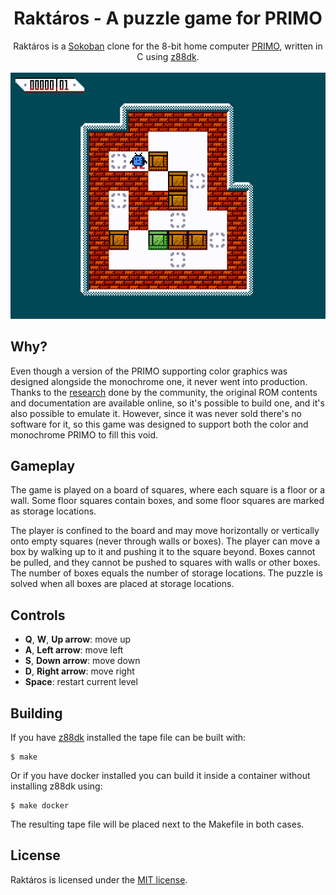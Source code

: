 <h1 align="center">
  <b>Raktáros - A puzzle game for PRIMO</b>
</h1>
<p align="center">
  Raktáros is a <a href="https://en.wikipedia.org/wiki/Sokoban">Sokoban</a> clone for the 8-bit home computer <a href="http://primo.homeserver.hu/html/inenglish.html">PRIMO</a>, written in C using <a href="https://z88dk.org/">z88dk</a>.
  <br><br>
  <img src="screenshot.png" width="512" alt="Screenshot">
</p>

## Why?

Even though a version of the PRIMO supporting color graphics was designed alongside the monochrome one, it never went into production. Thanks to the [research](http://primo.homeserver.hu/html/hardverctipus.html) done by the community, the original ROM contents and documentation are available online, so it's possible to build one, and it's also possible to emulate it. However, since it was never sold there's no software for it, so this game was designed to support both the color and monochrome PRIMO to fill this void.

## Gameplay

The game is played on a board of squares, where each square is a floor or a wall. Some floor squares contain boxes, and some floor squares are marked as storage locations.

The player is confined to the board and may move horizontally or vertically onto empty squares (never through walls or boxes). The player can move a box by walking up to it and pushing it to the square beyond. Boxes cannot be pulled, and they cannot be pushed to squares with walls or other boxes. The number of boxes equals the number of storage locations. The puzzle is solved when all boxes are placed at storage locations.

## Controls

- **Q**, **W**, **Up arrow**: move up
- **A**, **Left arrow**: move left
- **S**, **Down arrow**: move down
- **D**, **Right arrow**: move right
- **Space**: restart current level

## Building

If you have [z88dk](https://github.com/z88dk/z88dk/wiki/installation) installed the tape file can be built with:

```
$ make
```

Or if you have docker installed you can build it inside a container without installing z88dk using:

```
$ make docker
```

The resulting tape file will be placed next to the Makefile in both cases.

## License

Raktáros is licensed under the [MIT license](https://github.com/no1msd/raktaros/blob/main/LICENSE).
